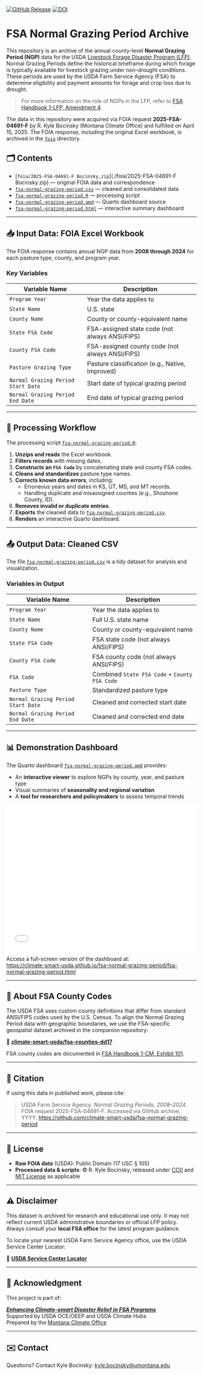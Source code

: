 [![GitHub Release](https://img.shields.io/github/v/release/climate-smart-usda/fsa-normal-grazing-period?label=GitHub%20Release&color=%239c27b0)](https://github.com/climate-smart-usda/fsa-normal-grazing-period)
[![DOI](https://zenodo.org/badge/814751699.svg)](https://zenodo.org/badge/latestdoi/814751699)

# FSA Normal Grazing Period Archive

This repository is an archive of the annual county-level **Normal Grazing Period (NGP)** data for the USDA [Livestock Forage Disaster Program (LFP)](https://www.fsa.usda.gov/resources/programs/livestock-forage-disaster-program-lfp). Normal Grazing Periods define the historical timeframe during which forage is typically available for livestock grazing under non-drought conditions. These periods are used by the USDA Farm Service Agency (FSA) to determine eligibility and payment amounts for forage and crop loss due to drought.

> For more information on the role of NGPs in the LFP, refer to [FSA Handbook 1-LFP, Amendment 4](https://www.fsa.usda.gov/Internet/FSA_File/1lfp_a4.pdf).

The data in this repository were acquired via FOIA request **2025-FSA-04691-F** by R. Kyle Bocinsky (Montana Climate Office) and fulfilled on April 15, 2025. The FOIA response, including the original Excel workbook, is archived in the [`foia`](./foia) directory.

## 🗂️ Contents

- [`foia/2025-FSA-04691-F Bocinsky.zip`](./foia/2025-FSA-04691-F Bocinsky.zip) — original FOIA data and correspondence
- [`fsa-normal-grazing-period.csv`](./fsa-normal-grazing-period.csv) — cleaned and consolidated data
- [`fsa-normal-grazing-period.R`](./fsa-normal-grazing-period.R) — processing script
- [`fsa-normal-grazing-period.qmd`](./fsa-normal-grazing-period.qmd) — Quarto dashboard source
- [`fsa-normal-grazing-period.html`](./fsa-normal-grazing-period.html) — interactive summary dashboard

---

## 📥 Input Data: FOIA Excel Workbook

The FOIA response contains annual NGP data from **2008 through 2024** for each pasture type, county, and program year.

### Key Variables

| Variable Name                        | Description                                           |
|-------------------------------------|-------------------------------------------------------|
| `Program Year`                      | Year the data applies to                              |
| `State Name`                        | U.S. state                                            |
| `County Name`                       | County or county-equivalent name                      |
| `State FSA Code`                    | FSA-assigned state code (not always ANSI/FIPS)       |
| `County FSA Code`                   | FSA-assigned county code (not always ANSI/FIPS)      |
| `Pasture Grazing Type`             | Pasture classification (e.g., Native, Improved)       |
| `Normal Grazing Period Start Date` | Start date of typical grazing period                  |
| `Normal Grazing Period End Date`   | End date of typical grazing period                    |

---

## 🧹 Processing Workflow

The processing script [`fsa-normal-grazing-period.R`](./fsa-normal-grazing-period.R):

1. **Unzips and reads** the Excel workbook.
2. **Filters records** with missing dates.
3. **Constructs an `FSA Code`** by concatenating state and county FSA codes.
4. **Cleans and standardizes** pasture type names.
5. **Corrects known data errors**, including:
   - Erroneous years and dates in KS, UT, MS, and MT records.
   - Handling duplicate and misassigned counties (e.g., Shoshone County, ID).
6. **Removes invalid or duplicate entries**.
7. **Exports** the cleaned data to [`fsa-normal-grazing-period.csv`](./fsa-normal-grazing-period.csv).
8. **Renders** an interactive Quarto dashboard.

---

## 📤 Output Data: Cleaned CSV

The file [`fsa-normal-grazing-period.csv`](./fsa-normal-grazing-period.csv) is a tidy dataset for analysis and visualization.

### Variables in Output

| Variable Name                        | Description                                           |
|-------------------------------------|-------------------------------------------------------|
| `Program Year`                      | Year the data applies to                              |
| `State Name`                        | Full U.S. state name                                  |
| `County Name`                       | County or county-equivalent name                      |
| `State FSA Code`                    | FSA state code (not always ANSI/FIPS)                 |
| `County FSA Code`                   | FSA county code (not always ANSI/FIPS)                |
| `FSA Code`                          | Combined `State FSA Code` + `County FSA Code`         |
| `Pasture Type`                      | Standardized pasture type                             |
| `Normal Grazing Period Start Date` | Cleaned and corrected start date                      |
| `Normal Grazing Period End Date`   | Cleaned and corrected end date                        |

---

## 📊 Demonstration Dashboard

The Quarto dashboard [`fsa-normal-grazing-period.qmd`](./fsa-normal-grazing-period.qmd) provides:

- An **interactive viewer** to explore NGPs by county, year, and pasture type
- Visual summaries of **seasonality and regional variation**
- A **tool for researchers and policymakers** to assess temporal trends

<iframe src="fsa-normal-grazing-period.html" frameborder="0" allowfullscreen
  style="width:100%;height:40vw;"></iframe>
  
Access a full-screen version of the dashboard at:  
<https://climate-smart-usda.github.io/fsa-normal-grazing-period/fsa-normal-grazing-period.html>

---

## 🧭 About FSA County Codes

The USDA FSA uses custom county definitions that differ from standard ANSI/FIPS codes used by the U.S. Census. To align the Normal Grazing Period data with geographic boundaries, we use the FSA-specific geospatial dataset archived in the companion repository:

🔗 [**climate-smart-usda/fsa-counties-dd17**](https://climate-smart-usda.github.io/fsa-counties-dd17/)

FSA county codes are documented in [FSA Handbook 1-CM, Exhibit 101](https://www.fsa.usda.gov/Internet/FSA_File/1-cm_r03_a80.pdf).

---

## 📜 Citation

If using this data in published work, please cite:

> USDA Farm Service Agency. *Normal Grazing Periods, 2008–2024*. FOIA request 2025-FSA-04691-F. Accessed via GitHub archive, YYYY. https://github.com/climate-smart-usda/fsa-normal-grazing-period

---

## 📄 License

- **Raw FOIA data** (USDA): Public Domain (17 USC § 105)
- **Processed data & scripts**: © R. Kyle Bocinsky, released under [CC0](https://creativecommons.org/publicdomain/zero/1.0/) and [MIT License](./LICENSE) as applicable

---

## ⚠️ Disclaimer

This dataset is archived for research and educational use only. It may not reflect current USDA administrative boundaries or official LFP policy. Always consult your **local FSA office** for the latest program guidance.

To locate your nearest USDA Farm Service Agency office, use the USDA Service Center Locator:

🔗 [**USDA Service Center Locator**](https://offices.sc.egov.usda.gov/locator/app)

---

## 👏 Acknowledgment

This project is part of:

**[*Enhancing Climate-smart Disaster Relief in FSA Programs*](https://www.ars.usda.gov/research/project/?accnNo=444612)**  
Supported by USDA OCE/OEEP and USDA Climate Hubs  
Prepared by the [Montana Climate Office](https://climate.umt.edu)

---

## ✉️ Contact

Questions? Contact Kyle Bocinsky: [kyle.bocinsky@umontana.edu](mailto:kyle.bocinsky@umontana.edu)
